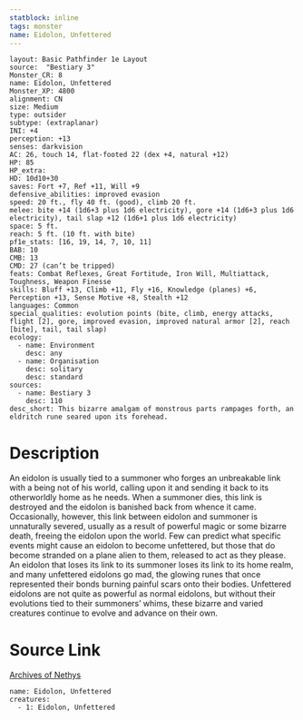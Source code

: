 ```yaml
---
statblock: inline
tags: monster
name: Eidolon, Unfettered
---
```

```statblock
layout: Basic Pathfinder 1e Layout
source:  "Bestiary 3"
Monster_CR: 8
name: Eidolon, Unfettered
Monster_XP: 4800
alignment: CN
size: Medium
type: outsider
subtype: (extraplanar)
INI: +4
perception: +13
senses: darkvision
AC: 26, touch 14, flat-footed 22 (dex +4, natural +12)
HP: 85
HP_extra: 
HD: 10d10+30
saves: Fort +7, Ref +11, Will +9
defensive_abilities: improved evasion
speed: 20 ft., fly 40 ft. (good), climb 20 ft.
melee: bite +14 (1d6+3 plus 1d6 electricity), gore +14 (1d6+3 plus 1d6 electricity), tail slap +12 (1d6+1 plus 1d6 electricity)
space: 5 ft.
reach: 5 ft. (10 ft. with bite)
pf1e_stats: [16, 19, 14, 7, 10, 11]
BAB: 10
CMB: 13
CMD: 27 (can’t be tripped)
feats: Combat Reflexes, Great Fortitude, Iron Will, Multiattack, Toughness, Weapon Finesse
skills: Bluff +13, Climb +11, Fly +16, Knowledge (planes) +6, Perception +13, Sense Motive +8, Stealth +12
languages: Common
special_qualities: evolution points (bite, climb, energy attacks, flight [2], gore, improved evasion, improved natural armor [2], reach [bite], tail, tail slap)
ecology:
  - name: Environment
    desc: any
  - name: Organisation
    desc: solitary
    desc: standard
sources:
  - name: Bestiary 3
    desc: 110
desc_short: This bizarre amalgam of monstrous parts rampages forth, an eldritch rune seared upon its forehead.
```
# Description
An eidolon is usually tied to a summoner who forges an unbreakable link with a being not of his world, calling upon it and sending it back to its otherworldly home as he needs. When a summoner dies, this link is destroyed and the eidolon is banished back from whence it came. Occasionally, however, this link between eidolon and summoner is unnaturally severed, usually as a result of powerful magic or some bizarre death, freeing the eidolon upon the world. Few can predict what specific events might cause an eidolon to become unfettered, but those that do become stranded on a plane alien to them, released to act as they please. An eidolon that loses its link to its summoner loses its link to its home realm, and many unfettered eidolons go mad, the glowing runes that once represented their bonds burning painful scars onto their bodies. Unfettered eidolons are not quite as powerful as normal eidolons, but without their evolutions tied to their summoners’ whims, these bizarre and varied creatures continue to evolve and advance on their own.
# Source Link
[Archives of Nethys](https://aonprd.com/MonsterDisplay.aspx?ItemName=Eidolon%2C%20Unfettered)
```encounter-table
name: Eidolon, Unfettered
creatures:
  - 1: Eidolon, Unfettered
```
